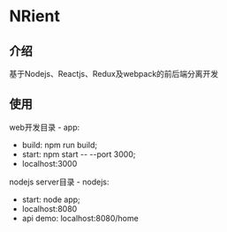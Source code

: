 NRient
=

## 介绍

基于Nodejs、Reactjs、Redux及webpack的前后端分离开发

## 使用

web开发目录 - app:

- build: npm run build;
- start: npm start -- --port 3000;
- localhost:3000

nodejs server目录 - nodejs:
- start: node app;
- localhost:8080
- api demo: localhost:8080/home






